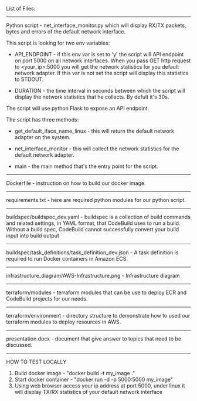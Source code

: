 List of Files:

-----
Python script - net_interface_monitor.py which will display RX/TX packets, 
bytes and errors of the default network interface.

This script is looking for two env variables:

- API_ENDPOINT - if this env var is set to 'y' the script will API endpoint on
port 5000 on all network interfaces. When you pass GET http request to 
<your_ip>:5000 you will get the network statistics for you default network 
adapter. If this var is not set the script will display this statistics to 
STDOUT.

- DURATION - the time interval in seconds between which the script will 
display the network statistics that he collects. By defult it's 30s.

The script will use python Flask to expose an API endpoint.

The script has three methods:

- get_default_iface_name_linux - this will return the default network adapter
on the system.

- net_interface_monitor - this will collect the network statistics for the
default network adapter.

- main - the main method that's the entry point for the script.

-----
Dockerfile - instruction on how to build our docker image.

-----
requirements.txt - here are required python modules for our python script.

-----
buildspec/buildspec_dev.yaml - buildspec is a collection of build commands and related settings, in YAML format,
that CodeBuild uses to run a build. Without a build spec, 
CodeBuild cannot successfully convert your build input into build output

-----
buildspec/task_definitions/task_definition_dev.json - A task definition is required to run Docker containers in Amazon ECS.

-----
infrastructure_diagram/AWS-Infrastructure.png  - Infrastructure diagram

-----
terraform/modules - terraform modules that can be use to deploy ECR and CodeBuild projects for our needs.

-----
terraform/environment - directory structure to demonstrate how to used our terraform modules to deploy resources in AWS.

-----
presentation.docx - document that give answer to topics that need to be discussed.

-----
HOW TO TEST LOCALLY
1. Build docker image - "docker build -t my_image ."
2. Start docker container - "docker run -d -p 5000:5000 my_image"
3. Using web browser access your ip address at port 5000, under linux it will display TX/RX statistics of your default network interface
